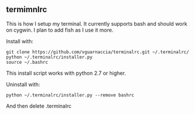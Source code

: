 ## termimnlrc
This is how I setup my terminal. It currently supports bash and should work on cygwin. I plan to add fish as I use it more.

Install with:

    git clone https://github.com/vguarnaccia/terminalrc.git ~/.terminalrc/
    python ~/.terminalrc/installer.py
    source ~/.bashrc
    
This install script works with python 2.7 or higher.
    
Uninstall with:

    python ~/.terminalrc/installer.py --remove bashrc

And then delete .terminalrc
